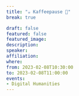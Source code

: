 ```yaml
---
title: "☕️ Kaffeepause 🥐"
break: true

draft: false
featured: false
featured_image:
description:
speaker:
affiliation:
where:
from: 2023-02-08T10:30:00
to: 2023-02-08T11:00:00
events:
- Digital Humanities
---
```

